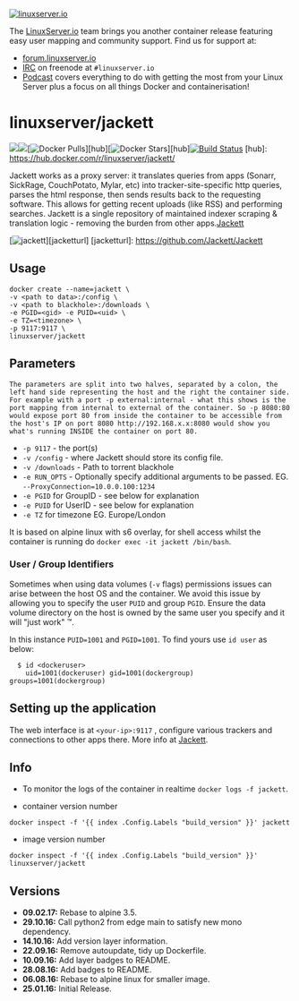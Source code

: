 [linuxserverurl]: https://linuxserver.io
[forumurl]: https://forum.linuxserver.io
[ircurl]: https://www.linuxserver.io/irc/
[podcasturl]: https://www.linuxserver.io/podcast/

[![linuxserver.io](https://raw.githubusercontent.com/linuxserver/docker-templates/master/linuxserver.io/img/linuxserver_medium.png)][linuxserverurl]

The [LinuxServer.io][linuxserverurl] team brings you another container release featuring easy user mapping and community support. Find us for support at:
* [forum.linuxserver.io][forumurl]
* [IRC][ircurl] on freenode at `#linuxserver.io`
* [Podcast][podcasturl] covers everything to do with getting the most from your Linux Server plus a focus on all things Docker and containerisation!

# linuxserver/jackett
[![](https://images.microbadger.com/badges/version/linuxserver/jackett.svg)](https://microbadger.com/images/linuxserver/jackett "Get your own version badge on microbadger.com")[![](https://images.microbadger.com/badges/image/linuxserver/jackett.svg)](http://microbadger.com/images/linuxserver/jackett "Get your own image badge on microbadger.com")[![Docker Pulls](https://img.shields.io/docker/pulls/linuxserver/jackett.svg)][hub][![Docker Stars](https://img.shields.io/docker/stars/linuxserver/jackett.svg)][hub][![Build Status](http://jenkins.linuxserver.io:8080/buildStatus/icon?job=Dockers/LinuxServer.io/linuxserver-jackett)](http://jenkins.linuxserver.io:8080/job/Dockers/job/LinuxServer.io/job/linuxserver-jackett/)
[hub]: https://hub.docker.com/r/linuxserver/jackett/

Jackett works as a proxy server: it translates queries from apps (Sonarr, SickRage, CouchPotato, Mylar, etc) into tracker-site-specific http queries, parses the html response, then sends results back to the requesting software. This allows for getting recent uploads (like RSS) and performing searches. Jackett is a single repository of maintained indexer scraping & translation logic - removing the burden from other apps.[Jackett](https://github.com/Jackett/Jackett)

[![jackett](https://raw.githubusercontent.com/linuxserver/docker-templates/master/linuxserver.io/img/jackett-banner.png)][jacketturl]
[jacketturl]: https://github.com/Jackett/Jackett

## Usage

```
docker create --name=jackett \
-v <path to data>:/config \
-v <path to blackhole>:/downloads \
-e PGID=<gid> -e PUID=<uid> \
-e TZ=<timezone> \
-p 9117:9117 \
linuxserver/jackett
```

## Parameters

`The parameters are split into two halves, separated by a colon, the left hand side representing the host and the right the container side. 
For example with a port -p external:internal - what this shows is the port mapping from internal to external of the container.
So -p 8080:80 would expose port 80 from inside the container to be accessible from the host's IP on port 8080
http://192.168.x.x:8080 would show you what's running INSIDE the container on port 80.`


* `-p 9117` - the port(s)
* `-v /config` - where Jackett should store its config file.
* `-v /downloads` - Path to torrent blackhole
* `-e RUN_OPTS` - Optionally specify additional arguments to be passed. EG. `--ProxyConnection=10.0.0.100:1234`
* `-e PGID` for GroupID - see below for explanation
* `-e PUID` for UserID - see below for explanation
* `-e TZ` for timezone EG. Europe/London

It is based on alpine linux with s6 overlay, for shell access whilst the container is running do `docker exec -it jackett /bin/bash`.

### User / Group Identifiers

Sometimes when using data volumes (`-v` flags) permissions issues can arise between the host OS and the container. We avoid this issue by allowing you to specify the user `PUID` and group `PGID`. Ensure the data volume directory on the host is owned by the same user you specify and it will "just work" ™.

In this instance `PUID=1001` and `PGID=1001`. To find yours use `id user` as below:

```
  $ id <dockeruser>
    uid=1001(dockeruser) gid=1001(dockergroup) groups=1001(dockergroup)
```

## Setting up the application

The web interface is at `<your-ip>:9117` , configure various trackers and connections to other apps there.
More info at [Jackett](https://github.com/Jackett/Jackett).


## Info

* To monitor the logs of the container in realtime `docker logs -f jackett`.

* container version number 

`docker inspect -f '{{ index .Config.Labels "build_version" }}' jackett`

* image version number

`docker inspect -f '{{ index .Config.Labels "build_version" }}' linuxserver/jackett`

## Versions

+ **09.02.17:** Rebase to alpine 3.5.
+ **29.10.16:** Call python2 from edge main to satisfy new mono dependency.
+ **14.10.16:** Add version layer information.
+ **22.09.16:** Remove autoupdate, tidy up Dockerfile.
+ **10.09.16:** Add layer badges to README.
+ **28.08.16:** Add badges to README.
+ **06.08.16:** Rebase to alpine linux for smaller image.
+ **25.01.16:** Initial Release.

